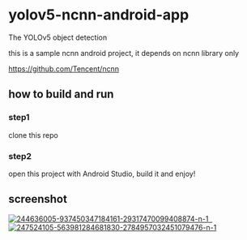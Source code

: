 # yolov5-ncnn-android-app

The YOLOv5 object detection

this is a sample ncnn android project, it depends on ncnn library only

https://github.com/Tencent/ncnn

## how to build and run
### step1
clone this repo

### step2
open this project with Android Studio, build it and enjoy!


## screenshot
<a href="https://ibb.co/9HVnpGv"><img src="https://i.ibb.co/whwydYL/244636005-937450347184161-29317470099408874-n-1.jpg" alt="244636005-937450347184161-29317470099408874-n-1" border="0">
  &nbsp;
<img src="https://i.ibb.co/B3KVh2X/247524105-563981284681830-2784957032451079476-n-1.jpg" alt="247524105-563981284681830-2784957032451079476-n-1" border="0"></a>
